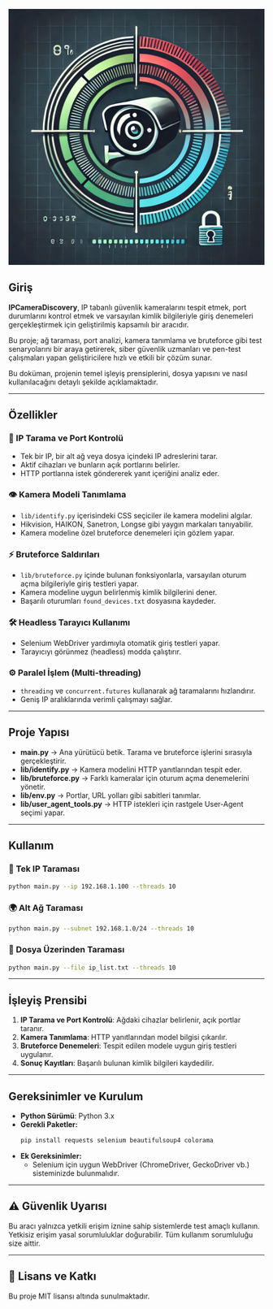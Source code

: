 ![Logo](../../img/logo.webp)

## Giriş

**IPCameraDiscovery**, IP tabanlı güvenlik kameralarını tespit etmek, port durumlarını kontrol etmek ve varsayılan kimlik bilgileriyle giriş denemeleri gerçekleştirmek için geliştirilmiş kapsamılı bir aracıdır. 

Bu proje; ağ taraması, port analizi, kamera tanımlama ve bruteforce gibi test senaryolarını bir araya getirerek, siber güvenlik uzmanları ve pen-test çalışmaları yapan geliştiricilere hızlı ve etkili bir çözüm sunar. 

Bu doküman, projenin temel işleyiş prensiplerini, dosya yapısını ve nasıl kullanılacağını detaylı şekilde açıklamaktadır.

---

## Özellikler

### 🔎 IP Tarama ve Port Kontrolü
- Tek bir IP, bir alt ağ veya dosya içindeki IP adreslerini tarar.
- Aktif cihazları ve bunların açık portlarını belirler.
- HTTP portlarına istek göndererek yanıt içeriğini analiz eder.

### 👁 Kamera Modeli Tanımlama
- `lib/identify.py` içerisindeki CSS seçiciler ile kamera modelini algılar.
- Hikvision, HAIKON, Sanetron, Longse gibi yaygın markaları tanıyabilir.
- Kamera modeline özel bruteforce denemeleri için gözlem yapar.

### ⚡ Bruteforce Saldırıları
- `lib/bruteforce.py` içinde bulunan fonksiyonlarla, varsayılan oturum açma bilgileriyle giriş testleri yapar.
- Kamera modeline uygun belirlenmiş kimlik bilgilerini dener.
- Başarılı oturumları `found_devices.txt` dosyasına kaydeder.

### 🛠 Headless Tarayıcı Kullanımı
- Selenium WebDriver yardımıyla otomatik giriş testleri yapar.
- Tarayıcıyı görünmez (headless) modda çalıştırır.

### ⚙ Paralel İşlem (Multi-threading)
- `threading` ve `concurrent.futures` kullanarak ağ taramalarını hızlandırır.
- Geniş IP aralıklarında verimli çalışmayı sağlar.

---

## Proje Yapısı

- **main.py** → Ana yürütücü betik. Tarama ve bruteforce işlerini sırasıyla gerçekleştirir.
- **lib/identify.py** → Kamera modelini HTTP yanıtlarından tespit eder.
- **lib/bruteforce.py** → Farklı kameralar için oturum açma denemelerini yönetir.
- **lib/env.py** → Portlar, URL yolları gibi sabitleri tanımlar.
- **lib/user_agent_tools.py** → HTTP istekleri için rastgele User-Agent seçimi yapar.

---

## Kullanım

### 👀 Tek IP Taraması
```sh
python main.py --ip 192.168.1.100 --threads 10
```

### 🌍 Alt Ağ Taraması
```sh
python main.py --subnet 192.168.1.0/24 --threads 10
```

### 📃 Dosya Üzerinden Taraması
```sh
python main.py --file ip_list.txt --threads 10
```

---

## İşleyiş Prensibi

1. **IP Tarama ve Port Kontrolü**: Ağdaki cihazlar belirlenir, açık portlar taranır.
2. **Kamera Tanımlama**: HTTP yanıtlarından model bilgisi çıkarılır.
3. **Bruteforce Denemeleri**: Tespit edilen modele uygun giriş testleri uygulanır.
4. **Sonuç Kayıtları**: Başarılı bulunan kimlik bilgileri kaydedilir.

---

## Gereksinimler ve Kurulum

- **Python Sürümü**: Python 3.x
- **Gerekli Paketler:**
  ```sh
  pip install requests selenium beautifulsoup4 colorama
  ```
- **Ek Gereksinimler:**
  - Selenium için uygun WebDriver (ChromeDriver, GeckoDriver vb.) sisteminizde bulunmalıdır.

---

## ⚠️ Güvenlik Uyarısı

Bu aracı yalnızca yetkili erişim iznine sahip sistemlerde test amaçlı kullanın. Yetkisiz erişim yasal sorumluluklar doğurabilir. Tüm kullanım sorumluluğu size aittir.

---

## 🌟 Lisans ve Katkı

Bu proje MIT lisansı altında sunulmaktadır.